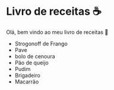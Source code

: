 # Livro de receitas :coffee:

Olá, bem vindo ao meu livro de receitas :book:

- Strogonoff de Frango
- Pave
- bolo de cenoura
- Pão de queijo
- Pudim
- Brigadeiro
- Macarrão

